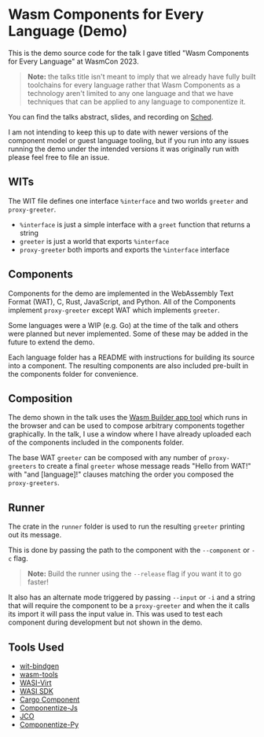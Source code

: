# Wasm Components for Every Language (Demo)

This is the demo source code for the talk I gave titled "Wasm Components for Every Language" at WasmCon 2023.

> **Note:** the talks title isn't meant to imply that we already have fully built toolchains for every language rather that Wasm Components as a technology aren't limited to any one language and that we have techniques that can be applied to any language to componentize it.

You can find the talks abstract, slides, and recording on [Sched](https://wasmcon2023.sched.com/event/1PCLo/wasm-components-for-every-language-kyle-brown-singlestore).

I am not intending to keep this up to date with newer versions of the component model or guest language tooling, but if you run into any issues running the demo under the intended versions it was originally run with please feel free to file an issue.

## WITs

The WIT file defines one interface `%interface` and two worlds `greeter` and `proxy-greeter`.

* `%interface` is just a simple interface with a `greet` function that returns a string
* `greeter` is just a world that exports `%interface`
* `proxy-greeter` both imports and exports the `%interface` interface

## Components

Components for the demo are implemented in the WebAssembly Text Format (WAT), C, Rust, JavaScript, and Python.
All of the Components implement `proxy-greeter` except WAT which implements `greeter`.

Some languages were a WIP (e.g. Go) at the time of the talk and others were planned but never implemented. Some of these may be added in the future to extend the demo.

Each language folder has a README with instructions for building its source into a component. The resulting components are also included pre-built in the components folder for convenience.

## Composition

The demo shown in the talk uses the [Wasm Builder app tool](https://wasmbuilder.app/) which runs in the browser and can be used to compose arbitrary components together graphically. In the talk, I use a window where I have already uploaded each of the components included in the components folder.

The base WAT `greeter` can be composed with any number of `proxy-greeters` to create a final `greeter` whose message reads "Hello from WAT!" with "and [language]!" clauses matching the order you composed the `proxy-greeters`.

## Runner

The crate in the `runner` folder is used to run the resulting `greeter` printing out its message.

This is done by passing the path to the component with the `--component` or `-c` flag.

> **Note:** Build the runner using the `--release` flag if you want it to go faster!

It also has an alternate mode triggered by passing `--input` or `-i` and a string that will require the component to be a `proxy-greeter` and when the it calls its import it will pass the input value in. This was used to test each component during development but not shown in the demo.

## Tools Used

* [wit-bindgen](https://github.com/bytecodealliance/wit-bindgen/)
* [wasm-tools](https://github.com/bytecodealliance/wasm-tools/)
* [WASI-Virt](https://github.com/bytecodealliance/WASI-Virt/)
* [WASI SDK](https://github.com/webassembly/wasi-sdk)
* [Cargo Component](https://github.com/bytecodealliance/cargo-component)
* [Componentize-Js](https://github.com/bytecodealliance/componentize-js/)
* [JCO](https://github.com/bytecodealliance/jco/)
* [Componentize-Py](https://github.com/bytecodealliance/componentize-py/)
